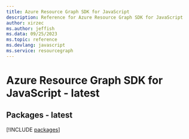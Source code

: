 ```yaml
---
title: Azure Resource Graph SDK for JavaScript
description: Reference for Azure Resource Graph SDK for JavaScript
author: xirzec
ms.author: jeffish
ms.data: 09/25/2023
ms.topic: reference
ms.devlang: javascript
ms.service: resourcegraph
---
```

# Azure Resource Graph SDK for JavaScript - latest
## Packages - latest
[!INCLUDE [packages](resource-graph-index.md)]